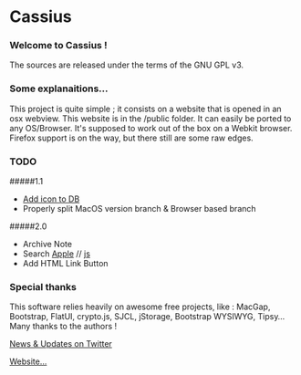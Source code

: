Cassius
=======

### Welcome to Cassius !
The sources are released under the terms of the GNU GPL v3.
### Some explanaitions...
This project is quite simple ; it consists on a website that is opened in an osx webview.
This website is in the /public folder. It can easily be ported to any OS/Browser. It's supposed to work out of the box on a Webkit browser. Firefox support is on the way, but there still are some raw edges.
### TODO
#####1.1 
* [Add icon to DB](http://stackoverflow.com/questions/5739330/using-cocoa-to-create-an-icon-for-a-folder)
* Properly split MacOS version branch & Browser based branch 

#####2.0
* Archive Note
* Search [Apple](http://stackoverflow.com/questions/10489765/how-do-i-get-nstextfinder-to-show-up) // [js](http://stackoverflow.com/questions/748309/find-words-in-html-page-with-javascript)
* Add HTML Link Button

### Special thanks
This software relies heavily on awesome free projects, like : MacGap, Bootstrap, FlatUI, crypto.js, SJCL, jStorage, Bootstrap WYSIWYG, Tipsy… Many thanks to the authors !

[News & Updates on Twitter](https://twitter.com/pldwan/)

[Website…](http://pldubouilh.github.io/cassius/)